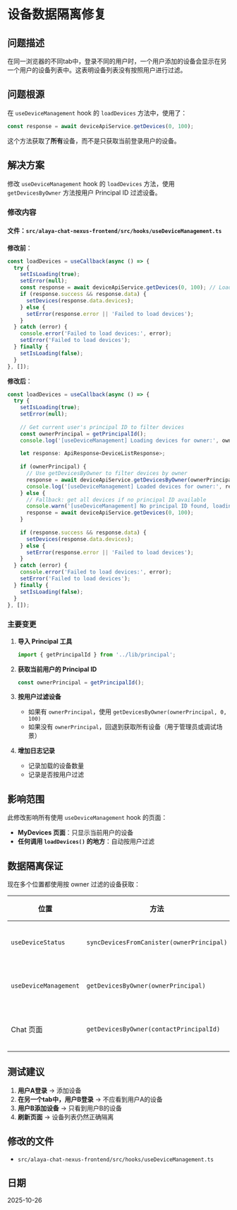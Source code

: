 # 设备数据隔离修复

## 问题描述

在同一浏览器的不同tab中，登录不同的用户时，一个用户添加的设备会显示在另一个用户的设备列表中。这表明设备列表没有按照用户进行过滤。

## 问题根源

在 `useDeviceManagement` hook 的 `loadDevices` 方法中，使用了：

```typescript
const response = await deviceApiService.getDevices(0, 100);
```

这个方法获取了**所有**设备，而不是只获取当前登录用户的设备。

## 解决方案

修改 `useDeviceManagement` hook 的 `loadDevices` 方法，使用 `getDevicesByOwner` 方法按用户 Principal ID 过滤设备。

### 修改内容

#### 文件：`src/alaya-chat-nexus-frontend/src/hooks/useDeviceManagement.ts`

**修改前**：
```typescript
const loadDevices = useCallback(async () => {
  try {
    setIsLoading(true);
    setError(null);
    const response = await deviceApiService.getDevices(0, 100); // Load first 100 devices
    if (response.success && response.data) {
      setDevices(response.data.devices);
    } else {
      setError(response.error || 'Failed to load devices');
    }
  } catch (error) {
    console.error('Failed to load devices:', error);
    setError('Failed to load devices');
  } finally {
    setIsLoading(false);
  }
}, []);
```

**修改后**：
```typescript
const loadDevices = useCallback(async () => {
  try {
    setIsLoading(true);
    setError(null);
    
    // Get current user's principal ID to filter devices
    const ownerPrincipal = getPrincipalId();
    console.log('[useDeviceManagement] Loading devices for owner:', ownerPrincipal);
    
    let response: ApiResponse<DeviceListResponse>;
    
    if (ownerPrincipal) {
      // Use getDevicesByOwner to filter devices by owner
      response = await deviceApiService.getDevicesByOwner(ownerPrincipal, 0, 100);
      console.log('[useDeviceManagement] Loaded devices for owner:', response.data?.devices.length || 0);
    } else {
      // Fallback: get all devices if no principal ID available
      console.warn('[useDeviceManagement] No principal ID found, loading all devices');
      response = await deviceApiService.getDevices(0, 100);
    }
    
    if (response.success && response.data) {
      setDevices(response.data.devices);
    } else {
      setError(response.error || 'Failed to load devices');
    }
  } catch (error) {
    console.error('Failed to load devices:', error);
    setError('Failed to load devices');
  } finally {
    setIsLoading(false);
  }
}, []);
```

### 主要变更

1. **导入 Principal 工具**
   ```typescript
   import { getPrincipalId } from '../lib/principal';
   ```

2. **获取当前用户的 Principal ID**
   ```typescript
   const ownerPrincipal = getPrincipalId();
   ```

3. **按用户过滤设备**
   - 如果有 `ownerPrincipal`，使用 `getDevicesByOwner(ownerPrincipal, 0, 100)`
   - 如果没有 `ownerPrincipal`，回退到获取所有设备（用于管理员或调试场景）

4. **增加日志记录**
   - 记录加载的设备数量
   - 记录是否按用户过滤

## 影响范围

此修改影响所有使用 `useDeviceManagement` hook 的页面：

- **MyDevices 页面**：只显示当前用户的设备
- **任何调用 `loadDevices()` 的地方**：自动按用户过滤

## 数据隔离保证

现在多个位置都使用按 owner 过滤的设备获取：

| 位置 | 方法 | 状态 |
|------|------|------|
| `useDeviceStatus` | `syncDevicesFromCanister(ownerPrincipal)` | ✅ 已修复 |
| `useDeviceManagement` | `getDevicesByOwner(ownerPrincipal)` | ✅ 已修复 |
| Chat 页面 | `getDevicesByOwner(contactPrincipalId)` | ✅ 已实现 |

## 测试建议

1. **用户A登录** → 添加设备
2. **在另一个tab中，用户B登录** → 不应看到用户A的设备
3. **用户B添加设备** → 只看到用户B的设备
4. **刷新页面** → 设备列表仍然正确隔离

## 修改的文件

- `src/alaya-chat-nexus-frontend/src/hooks/useDeviceManagement.ts`

## 日期

2025-10-26

